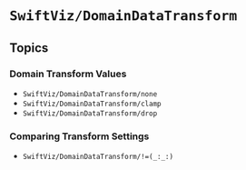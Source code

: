 # ``SwiftViz/DomainDataTransform``

## Topics

### Domain Transform Values

- ``SwiftViz/DomainDataTransform/none``
- ``SwiftViz/DomainDataTransform/clamp``
- ``SwiftViz/DomainDataTransform/drop``

### Comparing Transform Settings

- ``SwiftViz/DomainDataTransform/!=(_:_:)``
